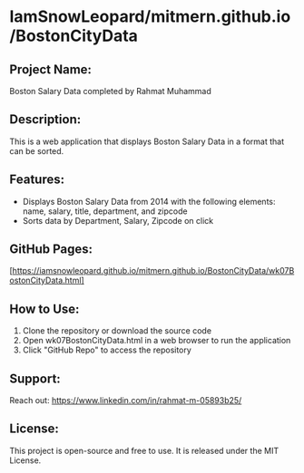 
#  IamSnowLeopard/mitmern.github.io/BostonCityData

## Project Name: 
Boston Salary Data completed by Rahmat Muhammad

## Description: 
This is a web application that displays Boston Salary Data in a format that can be sorted.   

## Features:
* Displays Boston Salary Data from 2014 with the following elements: name, salary, title, department, and zipcode
* Sorts data by Department, Salary, Zipcode on click 

## GitHub Pages: 
[https://iamsnowleopard.github.io/mitmern.github.io/BostonCityData/wk07BostonCityData.html]

## How to Use:
1. Clone the repository or download the source code
2. Open wk07BostonCityData.html in a web browser to run the application
3. Click "GitHub Repo" to access the repository

## Support:
Reach out: https://www.linkedin.com/in/rahmat-m-05893b25/

## License:
This project is open-source and free to use. It is released under the MIT License.

